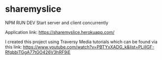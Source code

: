 # sharemyslice
NPM RUN DEV 
Start server and client concurrently

Application link:
https://sharemyslice.herokuapp.com/

I created this project using Traversy Media tutorials which can be found via this link:
https://www.youtube.com/watch?v=PBTYxXADG_k&list=PLillGF-RfqbbiTGgA77tGO426V3hRF9iE
